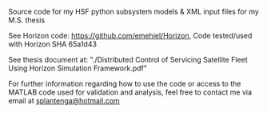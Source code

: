 Source code for my HSF python subsystem models & XML input files for my M.S. thesis

See Horizon code: https://github.com/emehiel/Horizon, Code tested/used with Horizon SHA 65a1d43

See thesis document at: "./Distributed Control of Servicing Satellite Fleet Using Horizon Simulation Framework.pdf"

For further information regarding how to use the code or access to the MATLAB code
used for validation and analysis, feel free to contact me via email at splantenga@hotmail.com
